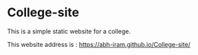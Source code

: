 # College-site

This is a simple static website for a college.

This website address is : https://abh-iram.github.io/College-site/